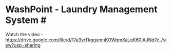 # WashPoint - Laundry Management System # </br>
Watch the video - https://drive.google.com/file/d/17a3yrTkggxmnKOWqmXaLqK60iAJNd7e-/view?usp=sharing
